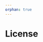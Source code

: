 ```yaml
---
orphan: true
---
```


# License

```{include} ../LICENSE

```
                                                                                                                                                       